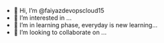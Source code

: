 - 👋 Hi, I’m @faiyazdevopscloud15
- 👀 I’m interested in ...
- 🌱 I’m in learning phase, everyday is new learning...
- 💞️ I’m looking to collaborate on ...

